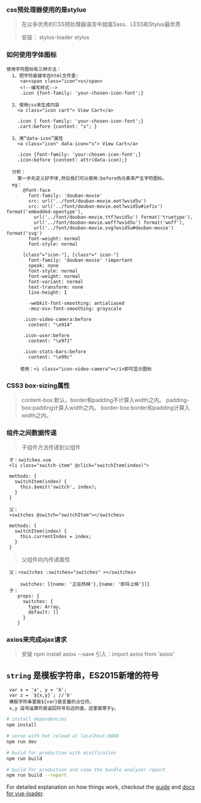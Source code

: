 ### css预处理器使用的是stylue
 > 在众多优秀的CSS预处理器语言中就属Sass、LESS和Stylus最优秀
 
 > 安装： stylus-loader stylus
 
### 如何使用字体图标
  ```
  使用字符图标有三种方法：
    1、把字符直接写在html文件里:
       <a><span class="icon">s</span>
       <!--编写样式-->
       .icon {font-family: 'your-chosen-icon-font';}
       
    2、使用css来生成内容
      <a class="icon cart"> View Cart</a>
        
      .icon { font-family: 'your-chosen-icon-font';} 
      .cart:before {content: "s"; }
      
    3、用“data-icon”属性
      <a class="icon" data-icon="s"> View Cart</a>
      
      .icon {font-family: 'your-chosen-icon-font';} 
      .icon:before {content: attr(data-icon);}
      
    分析：
      第一步先定义好字体,然后我们可以使用:before伪元素来产生字符图标。
    eg：
        @font-face
          font-family: 'douban-movie'
          src: url('../font/douban-movie.eot?wvid5u')
          src: url('../font/douban-movie.eot?wvid5u#iefix') format('embedded-opentype'),
            url('../font/douban-movie.ttf?wvid5u') format('truetype'),
            url('../font/douban-movie.woff?wvid5u') format('woff'),
            url('../font/douban-movie.svg?wvid5u#douban-movie') format('svg')
          font-weight: normal
          font-style: normal
        
        [class^="icon-"], [class*=" icon-"]
          font-family: 'douban-movie' !important
          speak: none
          font-style: normal
          font-weight: normal
          font-variant: normal
          text-transform: none
          line-height: 1
        
          -webkit-font-smoothing: antialiased
          -moz-osx-font-smoothing: grayscale
        
        .icon-video-camera:before
          content: "\e914"
        
        .icon-user:before
          content: "\e971"
        
        .icon-stats-bars:before
          content: "\e99c"
          
       使用：<i class="icon-video-camera"></i>即可显示图标
  ```
### CSS3 box-sizing属性
  > content-box:默认，border和padding不计算入width之内。 
  > padding-box:padding计算入width之内。 
  > border-box:border和padding计算入width之内。 
  
### 组件之间数据传递
  > 子组件方法传递到父组件
  ```
   子：switches.vue
   <li class="switch-item" @click="switchItem(index)">
   
   methods: {
     switchItem(index) {
       this.$emit('switch', index);
     }
   }
   
   父：
   <switches @switch="switchItem"></switches>
   
   methods: {
     switchItem(index) {
       this.currentIndex = index;
     }
   }
  ```
  > 父组件向内传递属性
  ```
   父：<switches :switches="switches" ></switches>
   
       switches: [{name: '正在热映'},{name: '即将上映'}]}
   子：
      props: {
        switches: {
          type: Array,
          default: []
        }
      }
  ```
  
###  axios来完成ajax请求
  > 安装 npm install axios --save
  > 引入：import axios from 'axios'
  
## `string` 是模板字符串，ES2015新增的符号
 ```
  var x = 'a', y = 'b';
  var z = `${x,y}`; //'b'
  模板字符串里面${var}是变量的占位符。
  x,y 逗号运算符是返回符号右边的值，这里面等于y。
 ```


``` bash
# install dependencies
npm install

# serve with hot reload at localhost:8080
npm run dev

# build for production with minification
npm run build

# build for production and view the bundle analyzer report
npm run build --report
```

For detailed explanation on how things work, checkout the [guide](http://vuejs-templates.github.io/webpack/) and [docs for vue-loader](http://vuejs.github.io/vue-loader).
